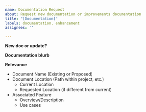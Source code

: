 ```yaml
---
name: Documentation Request
about: Request new documentation or improvements documentation
title: "[Documentation]"
labels: documentation, enhancement
assignees: ''

---
```


**New doc or update?**

<!--
What is the request-type
* New documentation
* Clarify existing documentation
-->

**Documentation blurb**

<!-- Provide summary of desired documentation content (open PR if wishing to supply a document -->

**Relevance**

<!--
Describe how requested documentation:
- fits into project
- addresses gaps in existing documentation
- where documentation should go
-->

- Document Name (Existing or Proposed)
- Document Location (Path within project, etc.)
    - Current Location
    - Requested Location (if different from current)
- Associated Feature
    - Overview/Description
    - Use cases
